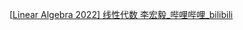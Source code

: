 [[Linear Algebra 2022\] 线性代数 李宏毅_哔哩哔哩_bilibili](https://www.bilibili.com/video/BV16q4y1e7Cm?p=17&spm_id_from=pageDriver&vd_source=be746efb77e979ca275e4f65f2d8cda3)